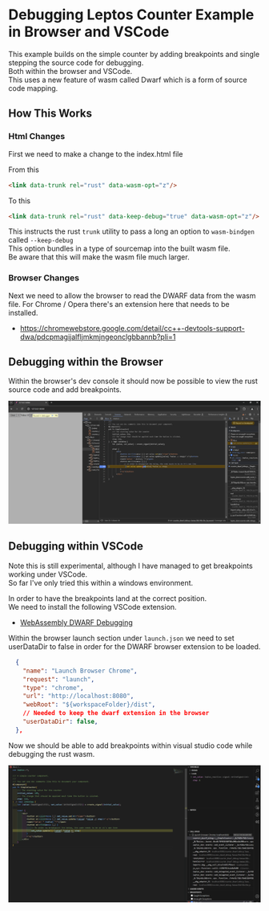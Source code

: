 # Debugging Leptos Counter Example in Browser and VSCode

This example builds on the simple counter by adding breakpoints and single stepping the source code for debugging.  
Both within the browser and VSCode.  
This uses a new feature of wasm called Dwarf which is a form of source code mapping.


## How This Works

### Html Changes

First we need to make a change to the index.html file

From this
```html
<link data-trunk rel="rust" data-wasm-opt="z"/>
```

To this
```html
<link data-trunk rel="rust" data-keep-debug="true" data-wasm-opt="z"/>
```

This instructs the rust `trunk` utility to pass a long an option to `wasm-bindgen` called `--keep-debug`  
This option bundles in a type of sourcemap into the built wasm file.  
Be aware that this will make the wasm file much larger.

### Browser Changes

Next we need to allow the browser to read the DWARF data from the wasm file.
For Chrome / Opera there's an extension here that needs to be installed.

  * https://chromewebstore.google.com/detail/cc++-devtools-support-dwa/pdcpmagijalfljmkmjngeonclgbbannb?pli=1

## Debugging within the Browser

Within the browser's dev console it should now be possible to view the rust source code and add breakpoints.

![Chrome Debug Image](./img/breakpoint1.png)

## Debugging within VSCode

Note this is still experimental, although I have managed to get breakpoints working under VSCode.  
So far I've only tried this within a windows environment.

In order to have the breakpoints land at the correct position.  
We need to install the following VSCode extension.

  * [WebAssembly DWARF Debugging](https://marketplace.visualstudio.com/items?itemName=ms-vscode.wasm-dwarf-debugging)

Within the browser launch section under `launch.json` we need to set userDataDir to false in order for the DWARF browser extension to be loaded.
```json
  {
    "name": "Launch Browser Chrome",
    "request": "launch",
    "type": "chrome",
    "url": "http://localhost:8080",
    "webRoot": "${workspaceFolder}/dist",
    // Needed to keep the dwarf extension in the browser
    "userDataDir": false,
  },
```

Now we should be able to add breakpoints within visual studio code while debugging the rust wasm.

![Chrome Debug Image](./img/breakpoint2.png)
